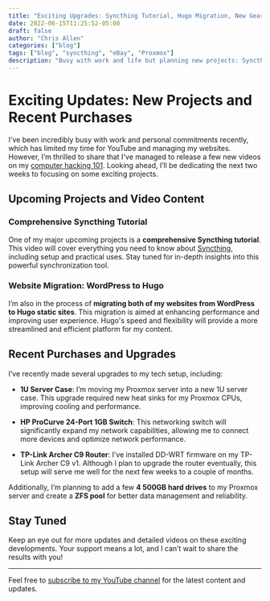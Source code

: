 ```yaml
---
title: "Exciting Upgrades: Syncthing Tutorial, Hugo Migration, New Gear"
date: 2022-06-15T11:25:52-05:00
draft: false
author: "Chris Allen"
categories: ["blog"]
tags: ["blog", "syncthing", "eBay", "Proxmox"]
description: "Busy with work and life but planning new projects: Syncthing video, Hugo site migration, server upgrades, and networking enhancements."
---
```


# Exciting Updates: New Projects and Recent Purchases

I've been incredibly busy with work and personal commitments recently, which has limited my time for YouTube and managing my websites. However, I’m thrilled to share that I've managed to release a few new videos on my [computer hacking 101](https://www.youtube.com/@computerhacking101). Looking ahead, I’ll be dedicating the next two weeks to focusing on some exciting projects.

## Upcoming Projects and Video Content

### Comprehensive Syncthing Tutorial

One of my major upcoming projects is a **comprehensive Syncthing tutorial**. This video will cover everything you need to know about [Syncthing](https://syncthing.net), including setup and practical uses. Stay tuned for in-depth insights into this powerful synchronization tool.

### Website Migration: WordPress to Hugo

I’m also in the process of **migrating both of my websites from WordPress to Hugo static sites**. This migration is aimed at enhancing performance and improving user experience. Hugo's speed and flexibility will provide a more streamlined and efficient platform for my content.

## Recent Purchases and Upgrades

I’ve recently made several upgrades to my tech setup, including:

- **1U Server Case**: I’m moving my Proxmox server into a new 1U server case. This upgrade required new heat sinks for my Proxmox CPUs, improving cooling and performance.
  
- **HP ProCurve 24-Port 1GB Switch**: This networking switch will significantly expand my network capabilities, allowing me to connect more devices and optimize network performance.
  
- **TP-Link Archer C9 Router**: I’ve installed DD-WRT firmware on my TP-Link Archer C9 v1. Although I plan to upgrade the router eventually, this setup will serve me well for the next few weeks to a couple of months.

Additionally, I’m planning to add a few **4 500GB hard drives** to my Proxmox server and create a **ZFS pool** for better data management and reliability.

## Stay Tuned

Keep an eye out for more updates and detailed videos on these exciting developments. Your support means a lot, and I can’t wait to share the results with you!

---

Feel free to [subscribe to my YouTube channel](https://www.youtube.com/@computerhacking101) for the latest content and updates. 
